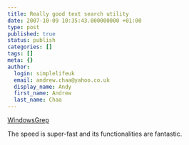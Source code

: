 ```yaml
---
title: Really good text search utility
date: 2007-10-09 10:35:43.000000000 +01:00
type: post
published: true
status: publish
categories: []
tags: []
meta: {}
author:
  login: simplelifeuk
  email: andrew.chaa@yahoo.co.uk
  display_name: Andy
  first_name: Andrew
  last_name: Chaa
---
```

<p><a href="http://www.wingrep.com/download.htm">WindowsGrep</a></p>
<p>The speed is super-fast and its functionalities are fantastic.</p>
